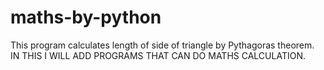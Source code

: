 # maths-by-python
This program calculates length of side of triangle by Pythagoras theorem.
IN THIS I WILL ADD PROGRAMS THAT CAN DO MATHS CALCULATION.
